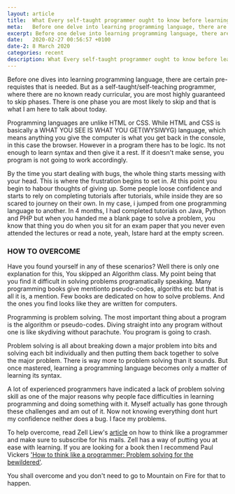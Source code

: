 ```yaml
---
layout: article
title:  What Every self-taught programmer ought to know before learning to code 
meta:   Before one delve into learning programming language, there are certain pre-requistes that is needed. But as a self-taught/self-teaching programmer, where there are know ready curricular, you are most highly guaranteed to skip phases
excerpt: Before one delve into learning programming language, there are certain pre-requistes that is needed. But as a self-taught/self-teaching programmer, where there are know ready curricular, you are most highly guaranteed to skip phases
date:   2020-02-27 00:56:57 +0100    
date-2: 8 March 2020
categories: recent
description: What Every self-taught programmer ought to know before learning to code 
---
```

Before one dives into learning programming language, there are certain pre-requistes that is needed. But as a self-taught/self-teaching programmer, where there are no known ready curricular, you are most highly guaranteed to skip phases. There is one phase you are most likely to skip and that is what I am here to talk about today.

Programming languages are unlike HTML or CSS. While HTML and CSS  is basically a WHAT YOU SEE IS WHAT YOU GET(WYSIWYG) language, which means anything you give the computer is what you get back in the console, in this case the browser. However in a program there has to be logic. Its not enough to learn syntax and then give it a rest. If it doesn't make sense, you program is not going to work accordingly. 

By the time you start dealing with bugs, the whole thing starts messing with your head. This is where the frustration begins to set in. At this point you begin to habour thoughts of giving up. Some people loose confidence and starts to rely on completing tutorials after tutorials, while inside they are so scared to journey on their own. In my case, i jumped from one programming language to another. In 4 months, I had completed tutorials on Java, Python and PHP but when you handed me a blank page to solve a problem, you know that thing you do when you sit for an exam paper that you never even attended the lectures or read a note, yeah, Istare hard at the empty screen.

### HOW TO OVERCOME 
Have you found yourself in any of these scenarios? Well there is only one explanation for this, You skipped an Algorithm class. My point being that you find it difficult in solving problems programatically speaking. Many programming books give mentionto pseudo-codes, algoriths etc but that is all it is, a mention. Few books are dedicated on how to solve problems. And the ones you find looks like they are written for computers.

Programming is problem solving. The most important thing about a program is the algorithm or pseudo-codes. Diving straight into any program without one is like skydiving without parachute. You program is going to crash.

Problem solving is all about breaking down a major problem into bits and solving each bit individually and then putting them back together to solve the major problem. There is way more to problem solving than it sounds. But once mastered, learning a programming language becomes only a matter of learning its syntax.

A lot of experienced programmers have indicated a lack of problem solving skill as one of the major reasons why people face difficulties in learning programming and doing something with it. Myself actually has gone through these challenges and am out of it. Now not knowing everything dont hurt my confidence neither does a bug. I face my problems.

To help overcome, read Zell Liew's [article](https://zellwk.com/blog/think) on how to think like a programmer and make sure to subscribe for his mails. Zell has a way of putting you at ease with learning. If you are looking for a book then I recommend Paul Vickers ['How to think  like a programmer: Problem solving for the bewildered'](https://amazon.com/How-to-think-like-a-programmer-Bewildered/dp/1408065827).


You shall overcome and you don't need to go to Mountain on Fire for that to happen.